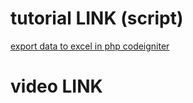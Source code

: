 # tutorial LINK (script) #
[export data to excel in php codeigniter](http://webeasystep.com/blog/view_article/export_data_to_excel_in_php_codeigniter)

# video LINK #